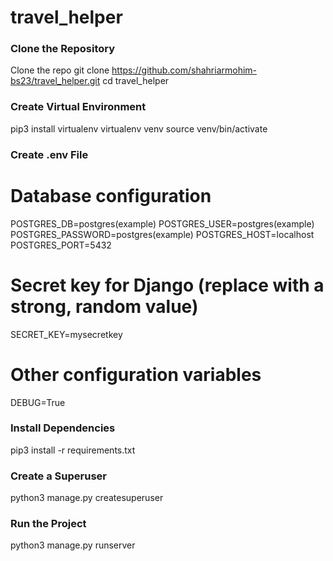 # travel_helper
### Clone the Repository
Clone the repo git clone https://github.com/shahriarmohim-bs23/travel_helper.git
cd travel_helper
### Create Virtual Environment
pip3 install virtualenv
virtualenv venv
source venv/bin/activate
### Create .env File
# Database configuration
POSTGRES_DB=postgres(example)
POSTGRES_USER=postgres(example)
POSTGRES_PASSWORD=postgres(example)
POSTGRES_HOST=localhost
POSTGRES_PORT=5432
# Secret key for Django (replace with a strong, random value)
SECRET_KEY=mysecretkey

# Other configuration variables
DEBUG=True
### Install Dependencies
pip3 install -r requirements.txt
### Create a Superuser
python3 manage.py createsuperuser
### Run the Project
python3 manage.py runserver



